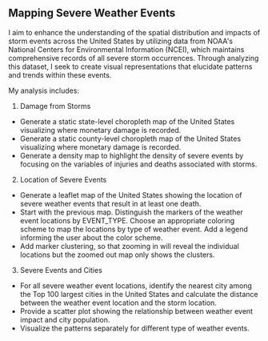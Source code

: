 ## Mapping Severe Weather Events

I aim to enhance the understanding of the spatial distribution and impacts of storm events across the United States by utilizing data from NOAA's National Centers for Environmental Information (NCEI), which maintains comprehensive records of all severe storm occurrences. Through analyzing this dataset, I seek to create visual representations that elucidate patterns and trends within these events.

My analysis includes:
1. Damage from Storms
- Generate a static state-level choropleth map of the United States visualizing where monetary damage is recorded.
- Generate a static county-level choropleth map of the United States visualizing where monetary damage is recorded.
- Generate a density map to highlight the density of severe events by focusing on the variables of injuries and deaths associated with storms.

2. Location of Severe Events
- Generate a leaflet map of the United States showing the location of severe weather events that result in at least one death.
- Start with the previous map. Distinguish the markers of the weather event locations by EVENT_TYPE. Choose an appropriate coloring scheme to map the locations by type of weather event. Add a legend informing the user about the color scheme.
- Add marker clustering, so that zooming in will reveal the individual locations but the zoomed out map only shows the clusters. 

3. Severe Events and Cities
- For all severe weather event locations, identify the nearest city among the Top 100 largest cities in the United States and calculate the distance between the weather event location and the storm location.
- Provide a scatter plot showing the relationship between weather event impact and city population.
-  Visualize the patterns separately for different type of weather events.
